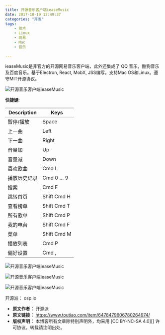 ```yaml
---
title: 开源音乐客户端ieaseMusic
date: 2017-10-19 12:49:37
categories: "开发"
tags:
	- 技术
	- Linux
	- 网易
	- Mac
	- 音乐

---
```


ieaseMusic是非官方的开源网易音乐客户端，此外还集成了 QQ 音乐，酷狗音乐及百度音乐。基于Electron, React, MobX, JSS编写，支持Mac OS和Linux。遵守MIT开源协议。

![开源音乐客户端ieaseMusic][ieaseMusic]

**快捷键:**

<table>
 <thead>
  <tr>
   <th>Description</th>
   <th>Keys</th>
  </tr>
 </thead>
 <tbody>
  <tr>
   <td>暂停/播放</td>
   <td>Space</td>
  </tr>
  <tr>
   <td>上一曲</td>
   <td>Left</td>
  </tr>
  <tr>
   <td>下一曲</td>
   <td>Right</td>
  </tr>
  <tr>
   <td>音量加</td>
   <td>Up</td>
  </tr>
  <tr>
   <td>音量减</td>
   <td>Down</td>
  </tr>
  <tr>
   <td>喜欢歌曲</td>
   <td>Cmd L</td>
  </tr>
  <tr>
   <td>播放历史记录</td>
   <td>Cmd 0 … 9</td>
  </tr>
  <tr>
   <td>搜索</td>
   <td>Cmd F</td>
  </tr>
  <tr>
   <td>跳转首页</td>
   <td>Shift Cmd H</td>
  </tr>
  <tr>
   <td>查看榜单</td>
   <td>Shift Cmd T</td>
  </tr>
  <tr>
   <td>所有歌单</td>
   <td>Shift Cmd P</td>
  </tr>
  <tr>
   <td>我的电台</td>
   <td>Shift Cmd F</td>
  </tr>
  <tr>
   <td>菜单</td>
   <td>Shift Cmd M</td>
  </tr>
  <tr>
   <td>播放列表</td>
   <td>Cmd P</td>
  </tr>
  <tr>
   <td>偏好设置</td>
   <td>Cmd ,</td>
  </tr>
 </tbody>
</table>

![开源音乐客户端ieaseMusic][ieaseMusic 1]

![开源音乐客户端ieaseMusic][ieaseMusic 2]

![开源音乐客户端ieaseMusic][ieaseMusic 3]

开源派： osp.io


[ieaseMusic]: /pro/os/crawler/AJEN-FMMN-R7VF.gif
[ieaseMusic 1]: /pro/os/crawler/26BN-I3MV-VQNN.jpg
[ieaseMusic 2]: /pro/os/crawler/FYJV-QQ6Z-EE2U.jpg
[ieaseMusic 3]: /pro/os/crawler/JJR3-EUR3-MAJV.gif
 *  **原文作者：** 开源派
 *  **原文链接：** https://www.toutiao.com/item/6478479606780264974/
 *  **版权声明：** 本博客所有文章除特别声明外，均采用 [CC BY-NC-SA 4.0][] 许可协议。转载请注明出处。